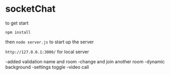 # socketChat

to get start 

```npm install ```

then ```node server.js``` to start up the server

```http://127.0.0.1:3000/``` for local server


-added validation name and room
-change and join another room
-dynamic background 
-settings toggle
-video call
